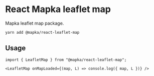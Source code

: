 # React Mapka leaflet map

Mapka leaflet map package.

```bash
yarn add @mapka/react-leaflet-map
```

## Usage

```tsx
import { LeafletMap } from "@mapka/react-leaflet-map";

<LeafletMap onMapLoaded={(map, L) => console.log({ map, L })} />
```
